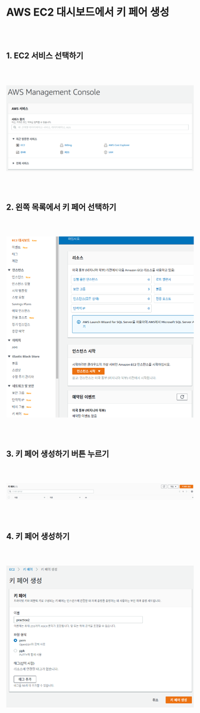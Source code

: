 
<h1> AWS EC2 대시보드에서 키 페어 생성 </h1>

<br><br>

<h2> 1. EC2 서비스 선택하기 </h2>

<br><br>

![keypair](https://github.com/daldalhada/bigdata/blob/main/images/keypair(1).png)

<br><br>

<h2> 2. 왼쪽 목록에서 키 페어 선택하기 </h2>

<br><br>

![keypair](https://github.com/daldalhada/bigdata/blob/main/images/keypair(2).png)

<br><br>

<h2> 3. 키 페어 생성하기 버튼 누르기 </h2>

<br><br>

![keypair](https://github.com/daldalhada/bigdata/blob/main/images/keypair(3).png)

<br><br>

<h2> 4. 키 페어 생성하기 </h2>

<br><br>

![keypair](https://github.com/daldalhada/bigdata/blob/main/images/keypair(4).png)